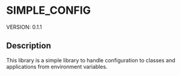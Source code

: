 # SIMPLE_CONFIG

VERSION: 0.1.1

## Description

This library is a simple library to handle configuration to classes and applications from environment variables.
